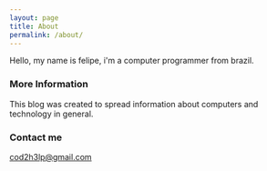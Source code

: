 ```yaml
---
layout: page
title: About
permalink: /about/
---
```


Hello, my name is felipe, i'm a computer programmer from brazil. 

### More Information

This blog was created to spread information about computers and technology in general.

### Contact me

[cod2h3lp@gmail.com](mailto:cod2h3lp@gmail.com)

